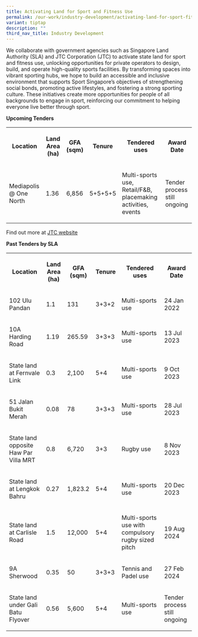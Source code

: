 ```yaml
---
title: Activating Land for Sport and Fitness Use
permalink: /our-work/industry-development/activating-land-for-sport-fitness-use/
variant: tiptap
description: ""
third_nav_title: Industry Development
---
```

<p>We collaborate with government agencies such as Singapore Land Authority
(SLA) and JTC Corporation (JTC) to activate state land for sport and fitness
use, unlocking opportunities for private operators to design, build, and
operate high-quality sports facilities. By transforming spaces into vibrant
sporting hubs, we hope to build an accessible and inclusive environment
that supports Sport Singapore’s objectives of strengthening social bonds,
promoting active lifestyles, and fostering a strong sporting culture. These
initiatives create more opportunities for people of all backgrounds to
engage in sport, reinforcing our commitment to helping everyone live better
through sport.</p>
<p><strong>Upcoming Tenders</strong>
</p>
<table style="minWidth: 150px">
<colgroup>
<col>
<col>
<col>
<col>
<col>
<col>
</colgroup>
<tbody>
<tr>
<th rowspan="1" colspan="1">
<p>Location</p>
</th>
<th rowspan="1" colspan="1">
<p>Land Area (ha)</p>
</th>
<th rowspan="1" colspan="1">
<p>GFA (sqm)</p>
</th>
<th rowspan="1" colspan="1">
<p>Tenure</p>
</th>
<th rowspan="1" colspan="1">
<p>Tendered uses</p>
</th>
<th rowspan="1" colspan="1">
<p>Award Date</p>
</th>
</tr>
<tr>
<td rowspan="1" colspan="1">
<p>Mediapolis @ One North</p>
</td>
<td rowspan="1" colspan="1">
<p>1.36</p>
</td>
<td rowspan="1" colspan="1">
<p>6,856</p>
</td>
<td rowspan="1" colspan="1">
<p>5+5+5+5</p>
</td>
<td rowspan="1" colspan="1">
<p>Multi-sports use, Retail/F&amp;B, placemaking activities, events</p>
</td>
<td rowspan="1" colspan="1">
<p>Tender process still ongoing</p>
</td>
</tr>
</tbody>
</table>
<p>Find out more at <a href="https://www.jtc.gov.sg/find-space/Price-Quality-Tender" rel="noopener nofollow" target="_blank">JTC website</a>
</p>
<p><strong>Past Tenders by SLA</strong>
</p>
<table style="minWidth: 150px">
<colgroup>
<col>
<col>
<col>
<col>
<col>
<col>
</colgroup>
<tbody>
<tr>
<th rowspan="1" colspan="1">
<p>Location</p>
</th>
<th rowspan="1" colspan="1">
<p>Land Area (ha)</p>
</th>
<th rowspan="1" colspan="1">
<p>GFA (sqm)</p>
</th>
<th rowspan="1" colspan="1">
<p>Tenure</p>
</th>
<th rowspan="1" colspan="1">
<p>Tendered uses</p>
</th>
<th rowspan="1" colspan="1">
<p>Award Date</p>
</th>
</tr>
<tr>
<td rowspan="1" colspan="1">
<p>102 Ulu Pandan</p>
</td>
<td rowspan="1" colspan="1">
<p>1.1</p>
</td>
<td rowspan="1" colspan="1">
<p>131</p>
</td>
<td rowspan="1" colspan="1">
<p>3+3+2</p>
</td>
<td rowspan="1" colspan="1">
<p>Multi-sports use</p>
</td>
<td rowspan="1" colspan="1">
<p>24 Jan 2022</p>
</td>
</tr>
<tr>
<td rowspan="1" colspan="1">
<p>10A Harding Road</p>
</td>
<td rowspan="1" colspan="1">
<p>1.19</p>
</td>
<td rowspan="1" colspan="1">
<p>265.59</p>
</td>
<td rowspan="1" colspan="1">
<p>3+3+3</p>
</td>
<td rowspan="1" colspan="1">
<p>Multi-sports use</p>
</td>
<td rowspan="1" colspan="1">
<p>13 Jul 2023</p>
</td>
</tr>
<tr>
<td rowspan="1" colspan="1">
<p>State land at Fernvale Link</p>
</td>
<td rowspan="1" colspan="1">
<p>0.3</p>
</td>
<td rowspan="1" colspan="1">
<p>2,100</p>
</td>
<td rowspan="1" colspan="1">
<p>5+4</p>
</td>
<td rowspan="1" colspan="1">
<p>Multi-sports use</p>
</td>
<td rowspan="1" colspan="1">
<p>9 Oct 2023</p>
</td>
</tr>
<tr>
<td rowspan="1" colspan="1">
<p>51 Jalan Bukit Merah</p>
</td>
<td rowspan="1" colspan="1">
<p>0.08</p>
</td>
<td rowspan="1" colspan="1">
<p>78</p>
</td>
<td rowspan="1" colspan="1">
<p>3+3+3</p>
</td>
<td rowspan="1" colspan="1">
<p>Multi-sports use</p>
</td>
<td rowspan="1" colspan="1">
<p>28 Jul 2023</p>
</td>
</tr>
<tr>
<td rowspan="1" colspan="1">
<p>State land opposite Haw Par Villa MRT</p>
</td>
<td rowspan="1" colspan="1">
<p>0.8</p>
</td>
<td rowspan="1" colspan="1">
<p>6,720</p>
</td>
<td rowspan="1" colspan="1">
<p>3+3</p>
</td>
<td rowspan="1" colspan="1">
<p>Rugby use</p>
</td>
<td rowspan="1" colspan="1">
<p>8 Nov 2023</p>
</td>
</tr>
<tr>
<td rowspan="1" colspan="1">
<p>State land at Lengkok Bahru</p>
</td>
<td rowspan="1" colspan="1">
<p>0.27</p>
</td>
<td rowspan="1" colspan="1">
<p>1,823.2</p>
</td>
<td rowspan="1" colspan="1">
<p>5+4</p>
</td>
<td rowspan="1" colspan="1">
<p>Multi-sports use</p>
</td>
<td rowspan="1" colspan="1">
<p>20 Dec 2023</p>
</td>
</tr>
<tr>
<td rowspan="1" colspan="1">
<p>State land at Carlisle Road</p>
</td>
<td rowspan="1" colspan="1">
<p>1.5</p>
</td>
<td rowspan="1" colspan="1">
<p>12,000</p>
</td>
<td rowspan="1" colspan="1">
<p>5+4</p>
</td>
<td rowspan="1" colspan="1">
<p>Multi-sports use with compulsory rugby sized pitch</p>
</td>
<td rowspan="1" colspan="1">
<p>19 Aug 2024</p>
</td>
</tr>
<tr>
<td rowspan="1" colspan="1">
<p>9A Sherwood</p>
</td>
<td rowspan="1" colspan="1">
<p>0.35</p>
</td>
<td rowspan="1" colspan="1">
<p>50</p>
</td>
<td rowspan="1" colspan="1">
<p>3+3+3</p>
</td>
<td rowspan="1" colspan="1">
<p>Tennis and Padel use</p>
</td>
<td rowspan="1" colspan="1">
<p>27 Feb 2024</p>
</td>
</tr>
<tr>
<td rowspan="1" colspan="1">
<p>State land under Gali Batu Flyover</p>
</td>
<td rowspan="1" colspan="1">
<p>0.56</p>
</td>
<td rowspan="1" colspan="1">
<p>5,600</p>
</td>
<td rowspan="1" colspan="1">
<p>5+4</p>
</td>
<td rowspan="1" colspan="1">
<p>Multi-sports use</p>
</td>
<td rowspan="1" colspan="1">
<p>Tender process still ongoing</p>
</td>
</tr>
</tbody>
</table>
<p></p>
<p></p>
<p></p>